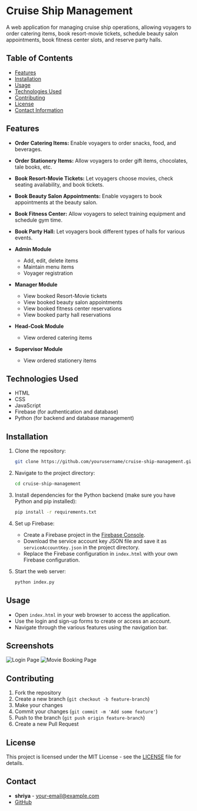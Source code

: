 # Cruise Ship Management

A web application for managing cruise ship operations, allowing voyagers to order catering items, book resort-movie tickets, schedule beauty salon appointments, book fitness center slots, and reserve party halls.

## Table of Contents
- [Features](#features)
- [Installation](#installation)
- [Usage](#usage)
- [Technologies Used](#technologies-used)
- [Contributing](#contributing)
- [License](#license)
- [Contact Information](#contact-information)

## Features
- **Order Catering Items:** Enable voyagers to order snacks, food, and beverages.
- **Order Stationery Items:** Allow voyagers to order gift items, chocolates, tale books, etc.
- **Book Resort-Movie Tickets:** Let voyagers choose movies, check seating availability, and book tickets.
- **Book Beauty Salon Appointments:** Enable voyagers to book appointments at the beauty salon.
- **Book Fitness Center:** Allow voyagers to select training equipment and schedule gym time.
- **Book Party Hall:** Let voyagers book different types of halls for various events.

- **Admin Module**
  - Add, edit, delete items
  - Maintain menu items
  - Voyager registration

- **Manager Module**
  - View booked Resort-Movie tickets
  - View booked beauty salon appointments
  - View booked fitness center reservations
  - View booked party hall reservations

- **Head-Cook Module**
  - View ordered catering items

- **Supervisor Module**
  - View ordered stationery items

## Technologies Used

- HTML
- CSS
- JavaScript
- Firebase (for authentication and database)
- Python (for backend and database management)

## Installation

1. Clone the repository:
    ```bash
    git clone https://github.com/yourusername/cruise-ship-management.git
    ```

2. Navigate to the project directory:
    ```bash
    cd cruise-ship-management
    ```

3. Install dependencies for the Python backend (make sure you have Python and pip installed):
    ```bash
    pip install -r requirements.txt
    ```

4. Set up Firebase:
    - Create a Firebase project in the [Firebase Console](https://console.firebase.google.com/).
    - Download the service account key JSON file and save it as `serviceAccountKey.json` in the project directory.
    - Replace the Firebase configuration in `index.html` with your own Firebase configuration.

5. Start the web server:
    ```bash
    python index.py
    ```

## Usage

- Open `index.html` in your web browser to access the application.
- Use the login and sign-up forms to create or access an account.
- Navigate through the various features using the navigation bar.

## Screenshots

![Login Page](screenshots/login.png)
![Movie Booking Page](screenshots/movie-booking.png)

## Contributing

1. Fork the repository
2. Create a new branch (`git checkout -b feature-branch`)
3. Make your changes
4. Commit your changes (`git commit -m 'Add some feature'`)
5. Push to the branch (`git push origin feature-branch`)
6. Create a new Pull Request

## License

This project is licensed under the MIT License - see the [LICENSE](LICENSE) file for details.

## Contact

- **shriya** - [your-email@example.com](mailto:your-email@example.com)
- [GitHub](https://github.com/yourusername)
